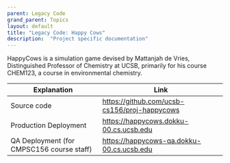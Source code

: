 ```yaml
---
parent: Legacy Code
grand_parent: Topics
layout: default
title: "Legacy Code: Happy Cows"
description:  "Project specific documentation"
---
```


HappyCows is a simulation game devised by Mattanjah de Vries, Distinguished Professor of Chemistry at UCSB, primarily for his course CHEM123,
a course in environmental chemistry.

| Explanation | Link |
|-------------|------|
| Source code | <https://github.com/ucsb-cs156/proj-happycows> |
| Production Deployment | <https://happycows.dokku-00.cs.ucsb.edu> |
| QA Deployment (for CMPSC156 course staff) | <https://happycows-qa.dokku-00.cs.ucsb.edu> |

